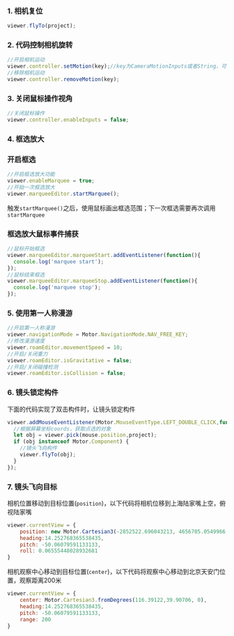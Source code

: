### 1. 相机复位

```javascript
viewer.flyTo(project);
```

### 2. 代码控制相机旋转
```javascript
//开启相机运动
viewer.controller.setMotion(key);//key为CameraMotionInputs或者String，可以是: rotateLeft, rotateRight, rotateUp,rotateDown
//移除相机运动
viewer.controller.removeMotion(key);
```

### 3. 关闭鼠标操作视角
```javascript
//关闭鼠标操作
viewer.controller.enableInputs = false;
```

### 4. 框选放大
### 开启框选
```javascript
//开启框选放大功能
viewer.enableMarquee = true;
//开始一次框选放大
viewer.marqueeEditor.startMarquee();
```
触发`startMarquee()`之后，使用鼠标画出框选范围；下一次框选需要再次调用`startMarquee`

### 框选放大鼠标事件捕获
```javascript
//鼠标开始框选
viewer.marqueeEditor.marqueeStart.addEventListener(function(){
  console.log('marquee start');
});
//鼠标结束框选
viewer.marqueeEditor.marqueeStop.addEventListener(function(){
  console.log('marquee stop');
});
```

### 5. 使用第一人称漫游
```javascript
//开启第一人称漫游
viewer.navigationMode = Motor.NavigationMode.NAV_FREE_KEY;
//修改漫游速度
viewer.roamEditor.movementSpeed = 10;
//开启/关闭重力
viewer.roamEditor.isGravitative = false;
//开启/关闭碰撞检测
viewer.roamEditor.isCollision = false;
```

### 6. 镜头锁定构件
下面的代码实现了双击构件时，让镜头锁定构件

```javascript
viewer.addMouseEventListener(Motor.MouseEventType.LEFT_DOUBLE_CLICK,function(mouse){
  //根据屏幕坐标coords，获取点选的对象
  let obj = viewer.pick(mouse.position,project);
  if (obj instanceof Motor.Component) {
    //镜头飞向构件
    viewer.flyTo(obj);
  }
});
```

### 7. 镜头飞向目标
相机位置移动到目标位置(`position`)，以下代码将相机位移到上海陆家嘴上空，俯视陆家嘴
```javascript
viewer.currentView = {
    position: new Motor.Cartesian3(-2852522.696043213, 4656705.0549966, 3288343.7270516744),
    heading:14.252768365538435,
    pitch: -50.06079591133133,
    roll: 0.06555448028932681
}
```
相机观察中心移动到目标位置(`center`)，以下代码将观察中心移动到北京天安门位置，观察距离200米
```javascript
viewer.currentView = {
    center: Motor.Cartesian3.fromDegrees(116.39122,39.90706, 0),
    heading:14.252768365538435,
    pitch: -50.06079591133133,
    range: 200
}
```
